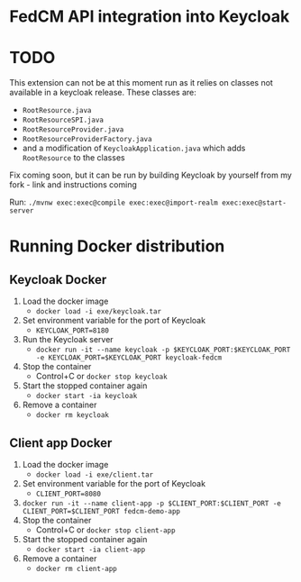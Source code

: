 # FedCM API integration into Keycloak

# TODO
This extension can not be at this moment run as it relies on classes not available in a keycloak release. These classes
are:
- `RootResource.java`
- `RootResourceSPI.java`
- `RootResourceProvider.java`
- `RootResourceProviderFactory.java`
- and a modification of `KeycloakApplication.java` which adds `RootResource` to the classes

Fix coming soon, but it can be run by building Keycloak by yourself from my fork - link and instructions coming

Run: `./mvnw exec:exec@compile exec:exec@import-realm exec:exec@start-server`


# Running Docker distribution
## Keycloak Docker
1. Load the docker image
   - `docker load -i exe/keycloak.tar`
2. Set environment variable for the port of Keycloak
    - `KEYCLOAK_PORT=8180`
3. Run the Keycloak server
   - `docker run -it --name keycloak -p $KEYCLOAK_PORT:$KEYCLOAK_PORT -e KEYCLOAK_PORT=$KEYCLOAK_PORT keycloak-fedcm`
4. Stop the container
   - Control+C or `docker stop keycloak`
5. Start the stopped container again
   - `docker start -ia keycloak`
6. Remove a container
    - `docker rm keycloak`

## Client app Docker
1. Load the docker image
   - `docker load -i exe/client.tar`
2. Set environment variable for the port of Keycloak
   - `CLIENT_PORT=8080`
3. `docker run -it --name client-app -p $CLIENT_PORT:$CLIENT_PORT -e CLIENT_PORT=$CLIENT_PORT fedcm-demo-app`
4. Stop the container
   - Control+C or `docker stop client-app`
5. Start the stopped container again
   - `docker start -ia client-app`
6. Remove a container
   - `docker rm client-app`